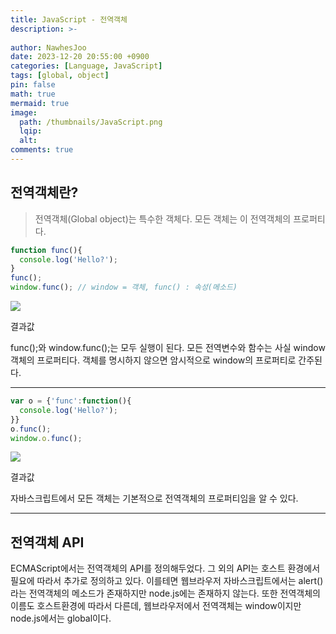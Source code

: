```yaml
---
title: JavaScript - 전역객체
description: >-
  
author: NawhesJoo
date: 2023-12-20 20:55:00 +0900
categories: [Language, JavaScript]
tags: [global, object]
pin: false
math: true
mermaid: true
image:
  path: /thumbnails/JavaScript.png
  lqip: 
  alt: 
comments: true
---
```

## 전역객체란?

> 전역객체(Global object)는 특수한 객체다. 모든 객체는 이 전역객체의 프로퍼티다.

```javascript
function func(){
  console.log('Hello?');
}
func();
window.func(); // window = 객체, func() : 속성(메소드)
```

![](https://velog.velcdn.com/images/nawhes_joo/post/2d27624f-e623-4f5c-8984-e6af5e90171b/image.png)

결과값

func();와 window.func();는 모두 실행이 된다. 모든 전역변수와 함수는 사실 window 객체의 프로퍼티다. 객체를 명시하지 않으면 암시적으로 window의 프로퍼티로 간주된다.

---

```javascript
var o = {'func':function(){
  console.log('Hello?');
}}
o.func();
window.o.func();
```

![](https://velog.velcdn.com/images/nawhes_joo/post/87bbbbdb-bc79-4a33-ac0f-5e17b891c15b/image.png)

결과값

자바스크립트에서 모든 객체는 기본적으로 전역객체의 프로퍼티임을 알 수 있다.

---

## 전역객체 API

ECMAScript에서는 전역객체의 API를 정의해두었다. 그 외의 API는 호스트 환경에서 필요에 따라서 추가로 정의하고 있다. 이를테면 웹브라우저 자바스크립트에서는 alert()라는 전역객체의 메소드가 존재하지만 node.js에는 존재하지 않는다. 또한 전역객체의 이름도 호스트환경에 따라서 다른데, 웹브라우저에서 전역객체는 window이지만 node.js에서는 global이다.

